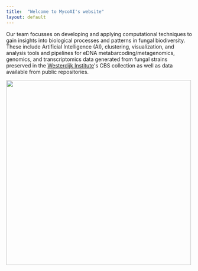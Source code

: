```yaml
---
title:  "Welcome to MycoAI's website"
layout: default
---
```


Our team focusses on developing and applying computational techniques to gain insights into biological processes and patterns in fungal biodiversity.
These include Artificial Intelligence (AI), clustering, visualization, and analysis tools and pipelines for eDNA metabarcoding/metagenomics, genomics, and 
transcriptomics data generated from fungal strains preserved in the [Westerdijk Institute](https://wi.knaw.nl/)'s CBS collection as well as data available from public repositories.

<img src="https://MycoAI.github.io/photos/logo31_dutch_biodiversity_MycoAI.png" height="500" />

